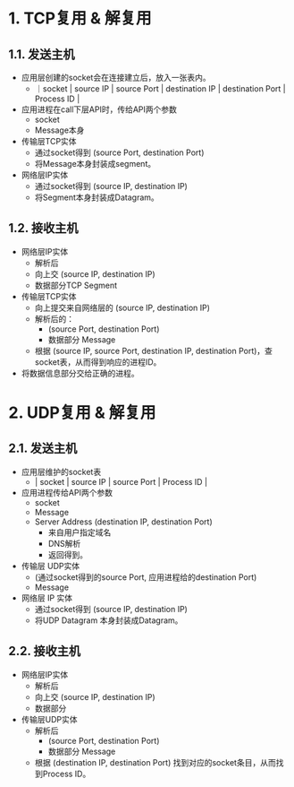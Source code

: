# 1. TCP复用 & 解复用
## 1.1. 发送主机
- 应用层创建的socket会在连接建立后，放入一张表内。
	- ｜socket | source IP | source Port | destination IP | destination Port | Process ID |
- 应用进程在call下层API时，传给API两个参数
	- socket
	- Message本身
- 传输层TCP实体
	- 通过socket得到 (source Port, destination Port)
	- 将Message本身封装成segment。
- 网络层IP实体
	- 通过socket得到 (source IP, destination IP)
	- 将Segment本身封装成Datagram。
## 1.2. 接收主机
- 网络层IP实体
	- 解析后
	- 向上交 (source IP, destination IP)
	- 数据部分TCP Segment
- 传输层TCP实体
	- 向上提交来自网络层的 (source IP, destination IP)
	- 解析后的：
		- (source Port, destination Port)
		- 数据部分 Message
	- 根据 (source IP, source Port, destination IP, destination Port)，查socket表，从而得到响应的进程ID。
- 将数据信息部分交给正确的进程。
# 2. UDP复用 & 解复用
## 2.1. 发送主机
- 应用层维护的socket表
	- | socket | source IP | source Port | Process ID |
- 应用进程传给API两个参数
	- socket
	- Message
	- Server Address (destination IP, destination Port) 
		- 来自用户指定域名
		- DNS解析
		- 返回得到。
- 传输层 UDP实体
	- (通过socket得到的source Port, 应用进程给的destination Port)
	- Message
- 网络层 IP 实体
	- 通过socket得到 (source IP, destination IP)
	- 将UDP Datagram 本身封装成Datagram。
## 2.2. 接收主机
- 网络层IP实体
	- 解析后
	- 向上交 (source IP, destination IP)
	- 数据部分
- 传输层UDP实体
	- 解析后
		- (source Port, destination Port)
		- 数据部分 Message
	- 根据 (destination IP, destination Port) 找到对应的socket条目，从而找到Process ID。
